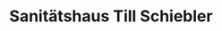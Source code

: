 ---
title: "Sanitätshaus Till Schiebler"
url: /flensburg/sanitaetshaus-till-schiebler/
shop: Sanitätshaus
---